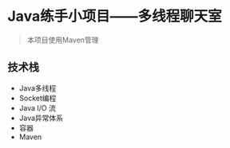 # Java练手小项目——多线程聊天室
> 本项目使用Maven管理

## 技术栈

- Java多线程
- Socket编程
- Java I/O 流
- Java异常体系
- 容器
- Maven
